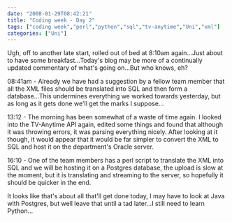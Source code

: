 ```yaml
---
date: "2008-01-29T08:42:21"
title: "Coding week - Day 2"
tags: ["coding week","perl","python","sql","tv-anytime","Uni","xml"]
categories: ["Uni"]
---
```


Ugh, off to another late start, rolled out of bed at 8:10am again...Just about to have some breakfast...Today's blog may be more of a continually updated commentary of what's going on...But who knows, eh?

08:41am - Already we have had a suggestion by a fellow team member that all the XML files should be translated into SQL and then form a database...This undermines everything we worked towards yesterday, but as long as it gets done we'll get the marks I suppose...

13:12 - The morning has been somewhat of a waste of time again. I looked into the TV-Anytime API again, edited some things and found that although it was throwing errors, it was parsing everything nicely. After looking at it though, it would appear that it would be far simpler to convert the XML to SQL and host it on the department's Oracle server.

16:10 - One of the team members has a perl script to translate the XML into SQL and we will be hosting it on a Postgres database, the upload is slow at the moment, but it is translating and streaming to the server, so hopefully it should be quicker in the end.

It looks like that's about all that'll get done today, I may have to look at Java with Postgres, but well leave that until a tad later...I still need to learn Python...
